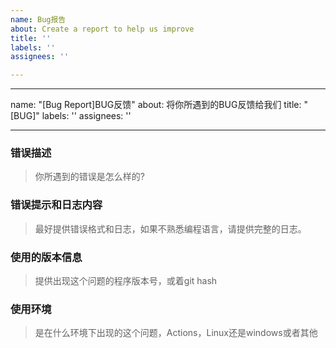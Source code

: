 ```yaml
---
name: Bug报告
about: Create a report to help us improve
title: ''
labels: ''
assignees: ''

---
```


---
name: "[Bug Report]BUG反馈"
about: 将你所遇到的BUG反馈给我们
title: "[BUG]"
labels: ''
assignees: ''

---

### 错误描述
> 你所遇到的错误是怎么样的?

### 错误提示和日志内容
> 最好提供错误格式和日志，如果不熟悉编程语言，请提供完整的日志。

### 使用的版本信息
> 提供出现这个问题的程序版本号，或着git hash

### 使用环境
> 是在什么环境下出现的这个问题，Actions，Linux还是windows或者其他
